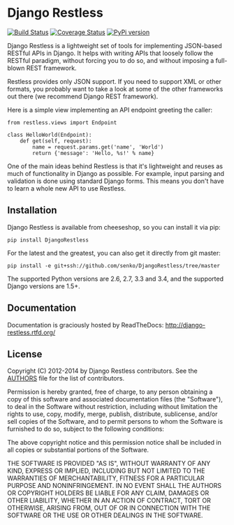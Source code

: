 # Django Restless

[![Build Status](https://secure.travis-ci.org/dobarkod/django-restless.png?branch=master)](http://travis-ci.org/dobarkod/django-restless)
[![Coverage Status](https://coveralls.io/repos/dobarkod/django-restless/badge.png)](https://coveralls.io/r/dobarkod/django-restless)
[![PyPi version](https://pypip.in/v/DjangoRestless/badge.png)](https://crate.io/packages/DjangoRestless/)

Django Restless is a lightweight set of tools for implementing JSON-based
RESTful APIs in Django. It helps with writing APIs that loosely follow
the RESTful paradigm, without forcing you to do so, and without imposing a
full-blown REST framework.

Restless provides only JSON support. If you need to support XML or
other formats, you probably want to take a look at some of the other frameworks
out there (we recommend Django REST framework).

Here is a simple view implementing an API endpoint greeting the caller:

    from restless.views import Endpoint

    class HelloWorld(Endpoint):
        def get(self, request):
            name = request.params.get('name', 'World')
            return {'message': 'Hello, %s!' % name}

One of the main ideas behind Restless is that it's lightweight and reuses
as much of functionality in Django as possible. For example, input parsing and
validation is done using standard Django forms. This means you don't have to
learn a whole new API to use Restless.

## Installation

Django Restless is available from cheeseshop, so you can install it via pip:

    pip install DjangoRestless

For the latest and the greatest, you can also get it directly from git master:

    pip install -e git+ssh://github.com/senko/DjangoRestless/tree/master

The supported Python versions are 2.6, 2.7, 3.3 and 3.4, and the supported
Django versions are 1.5+.

## Documentation

Documentation is graciously hosted by ReadTheDocs: http://django-restless.rtfd.org/

## License

Copyright (C) 2012-2014 by Django Restless contributors. See the
[AUTHORS](AUTHORS.md) file for the list of contributors.

Permission is hereby granted, free of charge, to any person obtaining a copy of this software and associated documentation files (the "Software"), to deal in the Software without restriction, including without limitation the rights to use, copy, modify, merge, publish, distribute, sublicense, and/or sell copies of the Software, and to permit persons to whom the Software is furnished to do so, subject to the following conditions:

The above copyright notice and this permission notice shall be included in all copies or substantial portions of the Software.

THE SOFTWARE IS PROVIDED "AS IS", WITHOUT WARRANTY OF ANY KIND, EXPRESS OR IMPLIED, INCLUDING BUT NOT LIMITED TO THE WARRANTIES OF MERCHANTABILITY, FITNESS FOR A PARTICULAR PURPOSE AND NONINFRINGEMENT. IN NO EVENT SHALL THE AUTHORS OR COPYRIGHT HOLDERS BE LIABLE FOR ANY CLAIM, DAMAGES OR OTHER LIABILITY, WHETHER IN AN ACTION OF CONTRACT, TORT OR OTHERWISE, ARISING FROM, OUT OF OR IN CONNECTION WITH THE SOFTWARE OR THE USE OR OTHER DEALINGS IN THE SOFTWARE.
